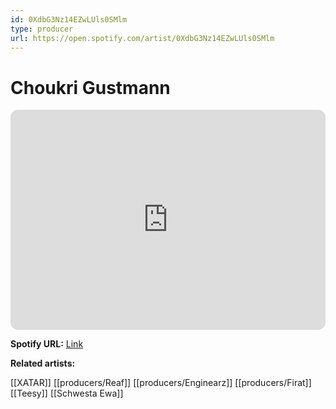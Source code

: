 ```yaml
---
id: 0XdbG3Nz14EZwLUls0SMlm
type: producer
url: https://open.spotify.com/artist/0XdbG3Nz14EZwLUls0SMlm
---
```

# Choukri Gustmann

<iframe style="border-radius:12px" src="https://open.spotify.com/embed/artist/0XdbG3Nz14EZwLUls0SMlm" width="100%" height="352" frameBorder="0" allowfullscreen="" allow="autoplay; clipboard-write; encrypted-media; fullscreen; picture-in-picture" loading="lazy"></iframe>

**Spotify URL:** [Link](https://open.spotify.com/artist/0XdbG3Nz14EZwLUls0SMlm)

**Related artists:**

[[XATAR]]
[[producers/Reaf]]
[[producers/Enginearz]]
[[producers/Firat]]
[[Teesy]]
[[Schwesta Ewa]]
